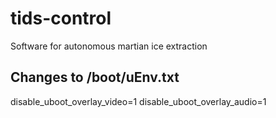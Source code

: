 # tids-control
Software for autonomous martian ice extraction

## Changes to /boot/uEnv.txt
disable_uboot_overlay_video=1
disable_uboot_overlay_audio=1

